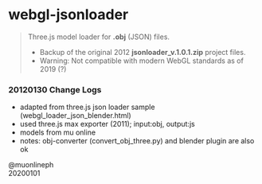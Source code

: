 # webgl-jsonloader

> Three.js model loader for **.obj** (JSON) files.  
> - Backup of the original 2012 **jsonloader_v.1.0.1.zip** project files.  
> - Warning: Not compatible with modern WebGL standards as of 2019 (?)

### 20120130 Change Logs
- adapted from three.js json loader sample (webgl_loader_json_blender.html)
- used three.js max exporter (2011); input:obj, output:js
- models from mu online
- notes: obj-converter (convert\_obj\_three.py) and blender plugin are also ok

@muonlineph  
20200101